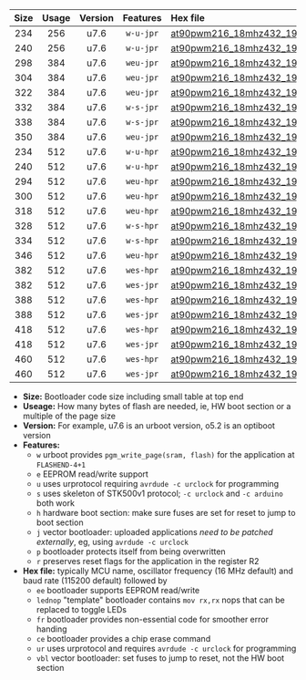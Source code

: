 |Size|Usage|Version|Features|Hex file|
|:-:|:-:|:-:|:-:|:--|
|234|256|u7.6|`w-u-jpr`|[at90pwm216_18mhz432_19200bps_ur_vbl.hex](https://raw.githubusercontent.com/stefanrueger/urboot/main//at90pwm216_18mhz432_19200bps_ur_vbl.hex)|
|240|256|u7.6|`w-u-jpr`|[at90pwm216_18mhz432_19200bps_lednop_ur_vbl.hex](https://raw.githubusercontent.com/stefanrueger/urboot/main//at90pwm216_18mhz432_19200bps_lednop_ur_vbl.hex)|
|298|384|u7.6|`weu-jpr`|[at90pwm216_18mhz432_19200bps_ee_ur_vbl.hex](https://raw.githubusercontent.com/stefanrueger/urboot/main//at90pwm216_18mhz432_19200bps_ee_ur_vbl.hex)|
|304|384|u7.6|`weu-jpr`|[at90pwm216_18mhz432_19200bps_ee_lednop_ur_vbl.hex](https://raw.githubusercontent.com/stefanrueger/urboot/main//at90pwm216_18mhz432_19200bps_ee_lednop_ur_vbl.hex)|
|322|384|u7.6|`weu-jpr`|[at90pwm216_18mhz432_19200bps_ee_lednop_fr_ur_vbl.hex](https://raw.githubusercontent.com/stefanrueger/urboot/main//at90pwm216_18mhz432_19200bps_ee_lednop_fr_ur_vbl.hex)|
|332|384|u7.6|`w-s-jpr`|[at90pwm216_18mhz432_19200bps_vbl.hex](https://raw.githubusercontent.com/stefanrueger/urboot/main//at90pwm216_18mhz432_19200bps_vbl.hex)|
|338|384|u7.6|`w-s-jpr`|[at90pwm216_18mhz432_19200bps_lednop_vbl.hex](https://raw.githubusercontent.com/stefanrueger/urboot/main//at90pwm216_18mhz432_19200bps_lednop_vbl.hex)|
|350|384|u7.6|`weu-jpr`|[at90pwm216_18mhz432_19200bps_ee_lednop_fr_ce_ur_vbl.hex](https://raw.githubusercontent.com/stefanrueger/urboot/main//at90pwm216_18mhz432_19200bps_ee_lednop_fr_ce_ur_vbl.hex)|
|234|512|u7.6|`w-u-hpr`|[at90pwm216_18mhz432_19200bps_ur.hex](https://raw.githubusercontent.com/stefanrueger/urboot/main//at90pwm216_18mhz432_19200bps_ur.hex)|
|240|512|u7.6|`w-u-hpr`|[at90pwm216_18mhz432_19200bps_lednop_ur.hex](https://raw.githubusercontent.com/stefanrueger/urboot/main//at90pwm216_18mhz432_19200bps_lednop_ur.hex)|
|294|512|u7.6|`weu-hpr`|[at90pwm216_18mhz432_19200bps_ee_ur.hex](https://raw.githubusercontent.com/stefanrueger/urboot/main//at90pwm216_18mhz432_19200bps_ee_ur.hex)|
|300|512|u7.6|`weu-hpr`|[at90pwm216_18mhz432_19200bps_ee_lednop_ur.hex](https://raw.githubusercontent.com/stefanrueger/urboot/main//at90pwm216_18mhz432_19200bps_ee_lednop_ur.hex)|
|318|512|u7.6|`weu-hpr`|[at90pwm216_18mhz432_19200bps_ee_lednop_fr_ur.hex](https://raw.githubusercontent.com/stefanrueger/urboot/main//at90pwm216_18mhz432_19200bps_ee_lednop_fr_ur.hex)|
|328|512|u7.6|`w-s-hpr`|[at90pwm216_18mhz432_19200bps.hex](https://raw.githubusercontent.com/stefanrueger/urboot/main//at90pwm216_18mhz432_19200bps.hex)|
|334|512|u7.6|`w-s-hpr`|[at90pwm216_18mhz432_19200bps_lednop.hex](https://raw.githubusercontent.com/stefanrueger/urboot/main//at90pwm216_18mhz432_19200bps_lednop.hex)|
|346|512|u7.6|`weu-hpr`|[at90pwm216_18mhz432_19200bps_ee_lednop_fr_ce_ur.hex](https://raw.githubusercontent.com/stefanrueger/urboot/main//at90pwm216_18mhz432_19200bps_ee_lednop_fr_ce_ur.hex)|
|382|512|u7.6|`wes-hpr`|[at90pwm216_18mhz432_19200bps_ee.hex](https://raw.githubusercontent.com/stefanrueger/urboot/main//at90pwm216_18mhz432_19200bps_ee.hex)|
|382|512|u7.6|`wes-jpr`|[at90pwm216_18mhz432_19200bps_ee_vbl.hex](https://raw.githubusercontent.com/stefanrueger/urboot/main//at90pwm216_18mhz432_19200bps_ee_vbl.hex)|
|388|512|u7.6|`wes-hpr`|[at90pwm216_18mhz432_19200bps_ee_lednop.hex](https://raw.githubusercontent.com/stefanrueger/urboot/main//at90pwm216_18mhz432_19200bps_ee_lednop.hex)|
|388|512|u7.6|`wes-jpr`|[at90pwm216_18mhz432_19200bps_ee_lednop_vbl.hex](https://raw.githubusercontent.com/stefanrueger/urboot/main//at90pwm216_18mhz432_19200bps_ee_lednop_vbl.hex)|
|418|512|u7.6|`wes-hpr`|[at90pwm216_18mhz432_19200bps_ee_lednop_fr.hex](https://raw.githubusercontent.com/stefanrueger/urboot/main//at90pwm216_18mhz432_19200bps_ee_lednop_fr.hex)|
|418|512|u7.6|`wes-jpr`|[at90pwm216_18mhz432_19200bps_ee_lednop_fr_vbl.hex](https://raw.githubusercontent.com/stefanrueger/urboot/main//at90pwm216_18mhz432_19200bps_ee_lednop_fr_vbl.hex)|
|460|512|u7.6|`wes-hpr`|[at90pwm216_18mhz432_19200bps_ee_lednop_fr_ce.hex](https://raw.githubusercontent.com/stefanrueger/urboot/main//at90pwm216_18mhz432_19200bps_ee_lednop_fr_ce.hex)|
|460|512|u7.6|`wes-jpr`|[at90pwm216_18mhz432_19200bps_ee_lednop_fr_ce_vbl.hex](https://raw.githubusercontent.com/stefanrueger/urboot/main//at90pwm216_18mhz432_19200bps_ee_lednop_fr_ce_vbl.hex)|

- **Size:** Bootloader code size including small table at top end
- **Useage:** How many bytes of flash are needed, ie, HW boot section or a multiple of the page size
- **Version:** For example, u7.6 is an urboot version, o5.2 is an optiboot version
- **Features:**
  + `w` urboot provides `pgm_write_page(sram, flash)` for the application at `FLASHEND-4+1`
  + `e` EEPROM read/write support
  + `u` uses urprotocol requiring `avrdude -c urclock` for programming
  + `s` uses skeleton of STK500v1 protocol; `-c urclock` and `-c arduino` both work
  + `h` hardware boot section: make sure fuses are set for reset to jump to boot section
  + `j` vector bootloader: uploaded applications *need to be patched externally*, eg, using `avrdude -c urclock`
  + `p` bootloader protects itself from being overwritten
  + `r` preserves reset flags for the application in the register R2
- **Hex file:** typically MCU name, oscillator frequency (16 MHz default) and baud rate (115200 default) followed by
  + `ee` bootloader supports EEPROM read/write
  + `lednop` "template" bootloader contains `mov rx,rx` nops that can be replaced to toggle LEDs
  + `fr` bootloader provides non-essential code for smoother error handing
  + `ce` bootloader provides a chip erase command
  + `ur` uses urprotocol and requires `avrdude -c urclock` for programming
  + `vbl` vector bootloader: set fuses to jump to reset, not the HW boot section
